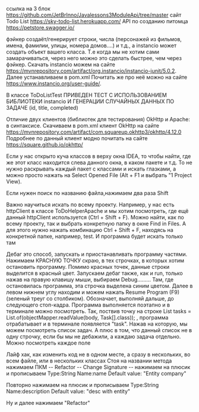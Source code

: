 ссылка на 3 блок https://github.com/JetBrInno/Javalessons3ModuleApi/tree/master
сайт Todo List https://sky-todo-list.herokuapp.com/
API по созданию питомца https://petstore.swagger.io/

фэйкер создаёт/генерирует строки, числа (персонажей из фильмов, имена, фамилии, улицы, номера домов....) и т.д.,
а instancio может создать объект вашего класса. Т.е когда мы не хотим сами замарачиваться, через него можно это
сделать быстрее, чем через фэйкер. Скачать instancio можем на сайте
https://mvnrepository.com/artifact/org.instancio/instancio-junit/5.0.2. Далее устанавливаем в pom.xml
Почитать же про неё можно на сайте https://www.instancio.org/user-guide/.

В классе ToDoListTest ПРИВЕДЕН ТЕСТ С ИСПОЛЬЗОВАНИЕМ БИБЛИОТЕКИ instancio И ГЕНЕРАЦИИ СЛУЧАЙНЫХ ДАННЫХ ПО ЗАДАЧЕ
(id, title, completed)

Отличие двух клиентов (библиотек для тестирования) OkHttp и Apache: в синтаксисе. Скачиваем в pom.xml
клиент OkHttp на сайте https://mvnrepository.com/artifact/com.squareup.okhttp3/okhttp/4.12.0
Подробнее по данный клиент модно почитать на сайте https://square.github.io/okhttp/

Если у нас открыто куча классов в  верху окна IDEA, то чтобы найти, где же этот класс находится слева данного окна, 
в каком пакете и т.д. То не нужно раскрывать каждый пакет с классами и искать глазками, а можно просто нажать 
на Select Opened File (Alt + F1 и выбрать "1 Project View).

Если нужен поиск по названию файла,нажимаем два раза Shift 


Важно научиться искать по всему проекту. Например, у нас есть httpClient в классе ToDoHelperApache и мы хотим
посмотреть, где ещё данный httpClient используется (Ctrl + Shift + F). Можно найти, как по всему проекту, так и 
выбрать конкретную папку в окне Find in Files. А для этого нужно нажать комбинацию Ctrl + Shift + F, 
находясь на конкретной папке, например, test. И программа будет искать только там

Дебаг это способ, запускать и приостанавливать программу частями. Нажимаем  КРАСНУЮ ТОЧКУ скраю, в тех строчках,
в которых хотим остановить программу. Помимо красных точек, данные строки выделится в красный цвет. Запускаем дебаг
также, как и run, только нажав на правую клавишу мыши, выбираем Debug......... Там, где остановилась программа,
эта строчка выделена синим цветом. Далее в левом нижнем углу находим и можем нажать Resume Program (F9)(зеленый треуг
со столбиком). Обозначает, выполняй дальше, до следующего стоп-кадра. Программа выполняется поэтапно и в терминале
можно посмотреть. Так, поствив точку на строке List<Task> tasks = List.of(objectMapper.readValue(body, Task[].class));
, программа отрабатывает и в терминале появляется "task". Нажав на которую, мы можем посмотреть список задач.
А плюс в том, что данный список не в одну строчку, если бы мы не дебажили,
а каждаю задача отдельно. Можно посмотреть каждое поле

Лайф хак, как изменить код не в одном месте, а сразу в нескольких, во всем файле, или в нескольких классах
Стоя на названии метода нажимаем ПКМ -- Refactor -- Change Signature -- нажимаем на плюсик и прописываем 
Type:String 
Name:name
Default value: "Entity company"

Повторно нажимаем на плюсик и прописываем
Type:String
Name:description
Default value: "desc with entity"

Ну и далее нажимаем "Refactor"
